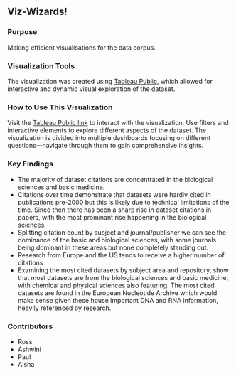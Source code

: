 ## Viz-Wizards!

### Purpose
Making efficient visualisations for the data corpus.

### Visualization Tools

The visualization was created using [Tableau Public](https://public.tableau.com/app/profile/ross.gray/viz/MakeDataCountHackathonVisualisations/CitationsandLogCitationsbySubjectArea), which allowed for interactive and dynamic visual exploration of the dataset.

### How to Use This Visualization
Visit the [Tableau Public link](https://public.tableau.com/app/profile/ross.gray/viz/MakeDataCountHackathonVisualisations/CitationsandLogCitationsbySubjectArea) to interact with the visualization.
Use filters and interactive elements to explore different aspects of the dataset.
The visualization is divided into multiple dashboards focusing on different questions—navigate through them to gain comprehensive insights.

### Key Findings

- The majority of dataset citations are concentrated in the biological sciences and basic medicine.
- Citations over time demonstrate that datasets were hardly cited in publications pre-2000 but this is likely due to technical limitations of the time. Since then there has been a sharp rise in dataset citations in papers, with the most prominant rise happening in the biological sciences.
- Splitting citation count by subject and journal/publisher we can see the dominance of the basic and biological sciences, with some journals being dominant in these areas but none completely standing out.
- Research from Europe and the US tends to receive a higher number of citations
- Examining the most cited datasets by subject area and repository, show that most datasets are from the biological sciences and basic medicine, with chemical and physical sciences also featuring. The most cited datasets are found in the European Nucleotide Archive which would make sense given these house important DNA and RNA information, heavily referenced by research.


### Contributors

- Ross
- Ashwini
- Paul
- Aisha
